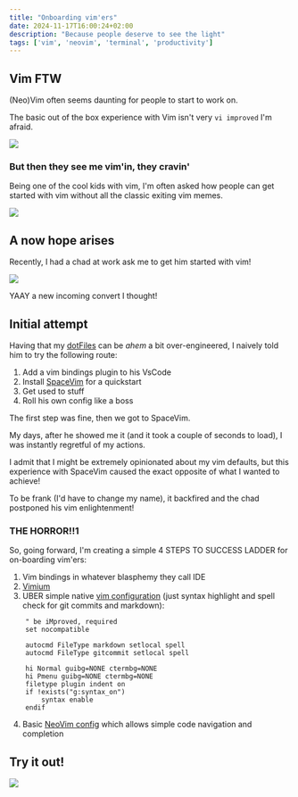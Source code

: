 ```yaml
---
title: "Onboarding vim'ers"
date: 2024-11-17T16:00:24+02:00
description: "Because people deserve to see the light"
tags: ['vim', 'neovim', 'terminal', 'productivity']
---
```


## Vim FTW

(Neo)Vim often seems daunting for people to start to work on.

The basic out of the box experience with Vim isn't very `vi improved` I'm afraid.

![](https://cdn.thenewstack.io/media/2022/08/0ae25624-exit-vim-the-arrival-way-6n632sipjag61-1024x692.jpg)

### But then they see me vim'in, they cravin'

Being one of the cool kids with vim, I'm often asked how people can get started with vim without all the classic exiting vim memes.

![](https://preview.redd.it/seriously-though-how-do-i-exit-vim-v0-mx7dxqljnnl81.png?auto=webp&s=03f895ee50952918687dfdfea03c0bc3af097754)

## A now hope arises

Recently, I had a chad at work ask me to get him started with vim!

![](https://i.imgflip.com/9anohj.jpg)

YAAY a new incoming convert I thought!

## Initial attempt

Having that my [dotFiles](https://github.com/erikzaadi/dotFiles) can be _ahem_ a bit over-engineered, I naively told him to try the following route:

1. Add a vim bindings plugin to his VsCode
2. Install [SpaceVim](https://spacevim.org/) for a quickstart
3. Get used to stuff
4. Roll his own config like a boss

The first step was fine, then we got to SpaceVim.

My days, after he showed me it (and it took a couple of seconds to load), I was instantly regretful of my actions.

I admit that I might be extremely opinionated about my vim defaults, but this experience with SpaceVim caused the exact opposite of what I wanted to achieve!

To be frank (I'd have to change my name), it backfired and the chad postponed his vim enlightenment! 

### THE HORROR!!1

So, going forward, I'm creating a simple 4 STEPS TO SUCCESS LADDER for on-boarding vim'ers:

1. Vim bindings in whatever blasphemy they call IDE
2. [Vimium](https://chromewebstore.google.com/detail/vimium/dbepggeogbaibhgnhhndojpepiihcmeb?hl=en)
3. UBER simple native [vim configuration](https://github.com/erikzaadi/dotFiles/blob/master/vim/bare.vimrc) (just syntax highlight and spell check for git commits and markdown):

```vimrc
    " be iMproved, required
    set nocompatible

    autocmd FileType markdown setlocal spell
    autocmd FileType gitcommit setlocal spell

    hi Normal guibg=NONE ctermbg=NONE
    hi Pmenu guibg=NONE ctermbg=NONE
    filetype plugin indent on
    if !exists("g:syntax_on")
        syntax enable
    endif
```

4. Basic [NeoVim config](https://github.com/erikzaadi/dotFiles/blob/master/nvim/beginner.lua) which allows simple code navigation and completion

## Try it out!

![](https://i.giphy.com/media/v1.Y2lkPTc5MGI3NjExYWZrc3p6YnBpZTFxam50emc4ZTV1NWloYTlpOW1oOGl0N2gyNXFwaSZlcD12MV9pbnRlcm5hbF9naWZfYnlfaWQmY3Q9Zw/IL4iTvQH0MjS/giphy.gif)
